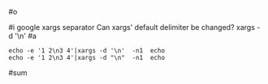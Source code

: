 #o

#i
google xargs separator
Can xargs' default delimiter be changed?
xargs -d '\n'
#a
```
echo -e '1 2\n3 4'|xargs -d '\n'  -n1  echo
echo -e '1 2\n3 4'|xargs -d "\n"  -n1  echo
```
#sum

